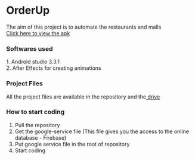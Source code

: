 # OrderUp
The aim of this project is to automate the restaurants and malls 
<br>
<a href = "https://play.google.com/store/apps/details?id=com.schwifty.serviceplease">Click here to view the apk</a>

<H3>Softwares used</H3> 
1. Android studio 3.3.1<br>
2. After Effects for creating animations 

<H3>Project Files</H3>
<p>
All the project files are available in the repository and the<a href="https://drive.google.com/drive/folders/1SSHUbQp8UEn97jF-2QmNKCgykO4N3OcN?usp=sharing"> drive</a>  </p>

<H3>How to start coding</H3>
<ol type="1">
<li> Pull the repository</li>
<li> Get the google-service file (This file gives you the access to the online database - Firebase)</li>
<li> Put google service file in the root of repository</li>
<li> Start coding</li>
</ol>
